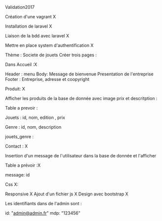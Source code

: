 Validation2017

Création d'une vagrant X

Installation de laravel X

Liaison de la bdd avec laravel X

Mettre en place system d'authentification X

Thème : Societe de jouets Créer trois pages :

Dans Accueil :X

Header : menu Body: Message de bienvenue Presentation de l'entreprise Footer : Entreprise, adresse et coopyright

Produit: X

Afficher les produits de la base de donnée avec image prix et descritption :

Table a prevoir :

Jouets : id, nom, edition , prix

Genre : id, nom, description

jouets_genre :

Contact : X

Insertion d'un message de l'utilisateur dans la base de donnée et l'afficher

Table a prévoir :X

message: id

Css  X:

Responsive X
Ajout d'un fichier js X
Design avec bootstrap X

Les identifiants dans de l'admin sont :

id: "admin@admin.fr"
mdp: "123456"
